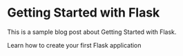 # Getting Started with Flask

This is a sample blog post about Getting Started with Flask.

Learn how to create your first Flask application